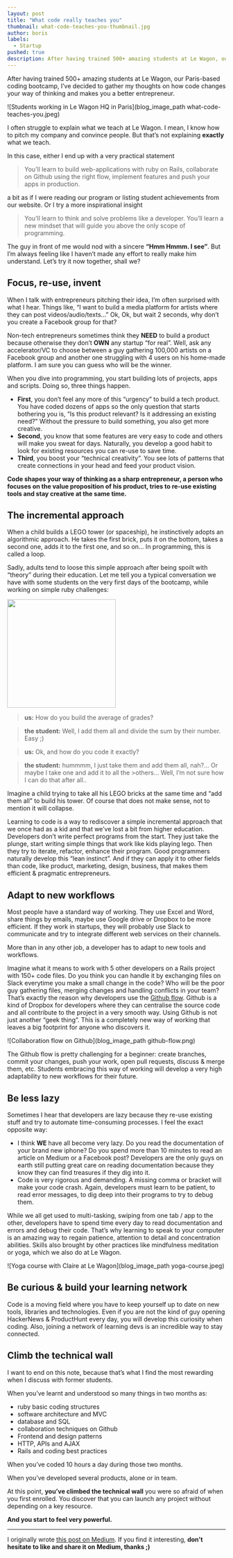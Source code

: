 ```yaml
---
layout: post
title: "What code really teaches you"
thumbnail: what-code-teaches-you-thumbnail.jpg
author: boris
labels:
  - Startup
pushed: true
description: After having trained 500+ amazing students at Le Wagon, our Paris-based coding bootcamp, I’ve decided to gather my thoughts on how code changes your way of thinking and makes you a better entrepreneur.
---
```


After having trained 500+ amazing students at Le Wagon, our Paris-based coding bootcamp, I’ve decided to gather my thoughts on how code changes your way of thinking and makes you a better entrepreneur.


![Students working in Le Wagon HQ in Paris](blog_image_path what-code-teaches-you.jpeg)



I often struggle to explain what we teach at Le Wagon. I mean, I know how to pitch my company and convince people. But that’s not explaining **exactly** what we teach.

In this case, either I end up with a very practical statement

>You’ll learn to build web-applications with ruby on Rails, collaborate on Github using the right flow, implement features and push your apps in production.

a bit as if I were reading our program or listing student achievements from our website. Or I try a more inspirational insight

>You’ll learn to think and solve problems like a developer. You’ll learn a new mindset that will guide you above the only scope of programming.

The guy in front of me would nod with a sincere **“Hmm Hmmm. I see”**. But I’m always feeling like I haven’t made any effort to really make him understand. Let’s try it now together, shall we?

## Focus, re-use, invent

When I talk with entrepreneurs pitching their idea, I’m often surprised with what I hear. Things like, “I want to build a media platform for artists where they can post videos/audio/texts…” Ok, Ok, but wait 2 seconds, why don’t you create a Facebook group for that?

Non-tech entrepreneurs sometimes think they **NEED** to build a product because otherwise they don’t **OWN** any startup “for real”. Well, ask any accelerator/VC to choose between a guy gathering 100,000 artists on a Facebook group and another one struggling with 4 users on his home-made platform. I am sure you can guess who will be the winner.

When you dive into programming, you start building lots of projects, apps and scripts. Doing so, three things happen.

- **First**, you don’t feel any more of this “urgency” to build a tech product. You have coded dozens of apps so the only question that starts bothering you is, “Is this product relevant? Is it addressing an existing need?” Without the pressure to build something, you also get more creative.
- **Second**, you know that some features are very easy to code and others will make you sweat for days. Naturally, you develop a good habit to look for existing resources you can re-use to save time.
- **Third**, you boost your “technical creativity”. You see lots of patterns that create connections in your head and feed your product vision.

**Code shapes your way of thinking as a sharp entrepreneur, a person who focuses on the value proposition of his product, tries to re-use existing tools and stay creative at the same time.**

## The incremental approach

When a child builds a LEGO tower (or spaceship), he instinctively adopts an algorithmic approach. He takes the first brick, puts it on the bottom, takes a second one, adds it to the first one, and so on… In programming, this is called a loop.

Sadly, adults tend to loose this simple approach after being spoilt with “theory” during their education. Let me tell you a typical conversation we have with some students on the very first days of the bootcamp, while working on simple ruby challenges:


<div class="text-center">
  <img src="blog_image_path school-average.jpeg" alt="" style="width:250px;">
</div>

>**us:** How do you build the average of grades?

>**the student:** Well, I add them all and divide the sum by their number. Easy ;)

>**us:** Ok, and how do you code it exactly?

>**the student:** hummmm, I just take them and add them all, nah?… Or maybe I take one and add it to all the >others… Well, I’m not sure how I can do that after all..

Imagine a child trying to take all his LEGO bricks at the same time and “add them all” to build his tower. Of course that does not make sense, not to mention it will collapse.

Learning to code is a way to rediscover a simple incremental approach that we once had as a kid and that we’ve lost a bit from higher education. Developers don’t write perfect programs from the start. They just take the plunge, start writing simple things that work like kids playing lego. Then they try to iterate, refactor, enhance their program. Good programmers naturally develop this “lean instinct”. And if they can apply it to other fields than code, like product, marketing, design, business, that makes them efficient & pragmatic entrepreneurs.

## Adapt to new workflows

Most people have a standard way of working. They use Excel and Word, share things by emails, maybe use Google drive or Dropbox to be more efficient. If they work in startups, they will probably use Slack to communicate and try to integrate different web services on their channels.

More than in any other job, a developer has to adapt to new tools and workflows.

Imagine what it means to work with 5 other developers on a Rails project with 150+ code files. Do you think you can handle it by exchanging files on Slack everytime you make a small change in the code? Who will be the poor guy gathering files, merging changes and handling conflicts in your team? That’s exactly the reason why developers use the [Github flow](https://guides.github.com/introduction/flow/). Github is a kind of Dropbox for developers where they can centralise the source code and all contribute to the project in a very smooth way. Using Github is not just another “geek thing”. This is a completely new way of working that leaves a big footprint for anyone who discovers it.


![Collaboration flow on Github](blog_image_path github-flow.png)


The Github flow is pretty challenging for a beginner: create branches, commit your changes, push your work, open pull requests, discuss & merge them, etc. Students embracing this way of working will develop a very high adaptability to new workflows for their future.

## Be less lazy

Sometimes I hear that developers are lazy because they re-use existing stuff and try to automate time-consuming processes. I feel the exact opposite way:

- I think **WE** have all become very lazy. Do you read the documentation of your brand new iphone? Do you spend more than 10 minutes to read an article on Medium or a Facebook post? Developers are the only guys on earth still putting great care on reading documentation because they know they can find treasures if they dig into it.
- Code is very rigorous and demanding. A missing comma or bracket will make your code crash. Again, developers must learn to be patient, to read error messages, to dig deep into their programs to try to debug them.

While we all get used to multi-tasking, swiping from one tab / app to the other, developers have to spend time every day to read documentation and errors and debug their code. That’s why learning to speak to your computer is an amazing way to regain patience, attention to detail and concentration abilities. Skills also brought by other practices like mindfulness meditation or yoga, which we also do at Le Wagon.


![Yoga course with Claire at Le Wagon](blog_image_path yoga-course.jpeg)


## Be curious & build your learning network

Code is a moving field where you have to keep yourself up to date on new tools, libraries and technologies. Even if you are not the kind of guy opening HackerNews & ProductHunt every day, you will develop this curiosity when coding. Also, joining a network of learning devs is an incredible way to stay connected.

## Climb the technical wall

I want to end on this note, because that’s what I find the most rewarding when I discuss with former students.

When you’ve learnt and understood so many things in two months as:

- ruby basic coding structures
- software architecture and MVC
- database and SQL
- collaboration techniques on Github
- Frontend and design patterns
- HTTP, APIs and AJAX
- Rails and coding best practices

When you’ve coded 10 hours a day during those two months.

When you’ve developed several products, alone or in team.

At this point, **you’ve climbed the technical wall** you were so afraid of when you first enrolled. You discover that you can launch any project without depending on a key resource.

**And you start to feel very powerful.**


<hr>

I originally wrote [this post on Medium](https://medium.com/le-wagon/what-code-really-teaches-you-6551d9e42ae4#.4z0atms3a). If you find it interesting, **don't hesitate to like and share it on Medium, thanks ;)**
